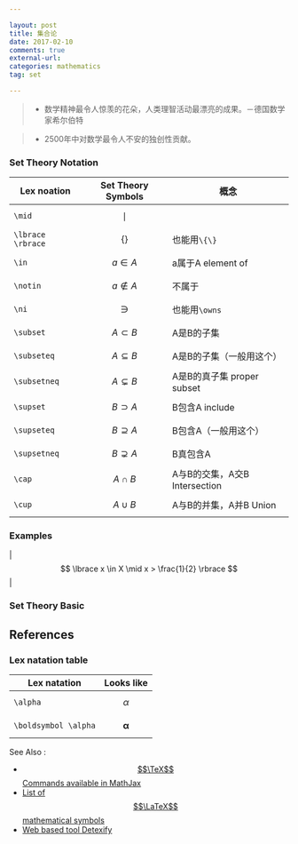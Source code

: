 ```yaml
---

layout: post
title: 集合论 
date: 2017-02-10 
comments: true
external-url:
categories: mathematics 
tag: set

---
```


>  * 数学精神最令人惊羡的花朵，人类理智活动最漂亮的成果。－德国数学家希尔伯特

>  * 2500年中对数学最令人不安的独创性贡献。


### Set Theory Notation

| Lex noation       | Set Theory Symbols    | 概念 |
| ---               | ---                   | ---                |
| `\mid`            | $$ \mid            $$ | |
| `\lbrace \rbrace` | $$ \lbrace \rbrace $$ | 也能用`\{\}` |
| `\in`             | $$ a \in A         $$ | a属于A element of|
| `\notin`          | $$ a \notin A      $$ | 不属于  |
| `\ni`             | $$ \ni             $$ | 也能用`\owns`|
| `\subset`         | $$ A \subset B     $$ | A是B的子集        |
| `\subseteq`       | $$ A \subseteq B   $$ | A是B的子集（一般用这个）|
| `\subsetneq`      | $$ A \subsetneq B  $$ | A是B的真子集 proper subset |
| `\supset`         | $$ B \supset A     $$ | B包含A include | 
| `\supseteq`       | $$ B \supseteq A   $$ | B包含A（一般用这个）|
| `\supsetneq`      | $$ B \supsetneq A  $$ | B真包含A |
| `\cap`            | $$ A \cap B        $$ | A与B的交集，A交B Intersection |
| `\cup`            | $$ A \cup B        $$ | A与B的并集，A并B Union|

### Examples 

| $$ \lbrace x \in X \mid x > \frac{1}{2} \rbrace $$ |

###  Set Theory Basic


##  References 

### Lex natation table 

| Lex natation           | Looks like |
| ---                    | --- | 
| `\alpha`               | $$ \alpha              $$ |
| `\boldsymbol \alpha`   | $$ \boldsymbol \alpha  $$ |

See Also : 

* [$$\TeX$$ Commands available in MathJax ][1]
* [List of $$\LaTeX$$ mathematical symbols][2]
* [Web based tool Detexify][3]

[1]: http://www.onemathematicalcat.org/MathJaxDocumentation/TeXSyntax.htm
[2]: https://oeis.org/wiki/List_of_LaTeX_mathematical_symbols
[3]: http://detexify.kirelabs.org/classify.html


